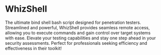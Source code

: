 # WhizShell
The ultimate bind shell bash script designed for penetration testers. Streamlined and powerful, WhizShell provides seamless remote access, allowing you to execute commands and gain control over target systems with ease. Elevate your testing capabilities and stay one step ahead in your security assessments. Perfect for professionals seeking efficiency and effectiveness in their toolkit!
